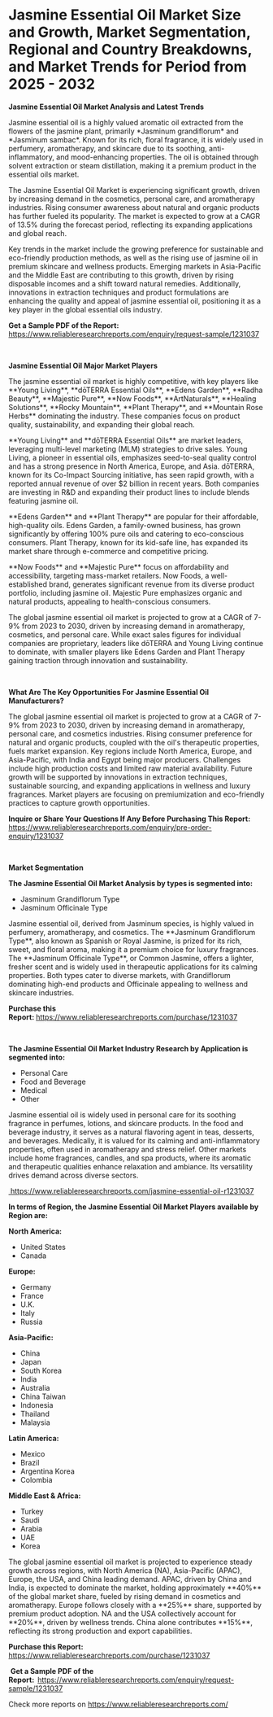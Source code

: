 <p><h1>Jasmine Essential Oil Market Size and Growth, Market Segmentation, Regional and Country Breakdowns, and Market Trends for Period from 2025 -  2032</h1></p><p><strong>Jasmine Essential Oil Market Analysis and Latest Trends</strong></p>
<p><p>Jasmine essential oil is a highly valued aromatic oil extracted from the flowers of the jasmine plant, primarily *Jasminum grandiflorum* and *Jasminum sambac*. Known for its rich, floral fragrance, it is widely used in perfumery, aromatherapy, and skincare due to its soothing, anti-inflammatory, and mood-enhancing properties. The oil is obtained through solvent extraction or steam distillation, making it a premium product in the essential oils market.</p><p>The Jasmine Essential Oil Market is experiencing significant growth, driven by increasing demand in the cosmetics, personal care, and aromatherapy industries. Rising consumer awareness about natural and organic products has further fueled its popularity. The market is expected to grow at a CAGR of 13.5% during the forecast period, reflecting its expanding applications and global reach.</p><p>Key trends in the market include the growing preference for sustainable and eco-friendly production methods, as well as the rising use of jasmine oil in premium skincare and wellness products. Emerging markets in Asia-Pacific and the Middle East are contributing to this growth, driven by rising disposable incomes and a shift toward natural remedies. Additionally, innovations in extraction techniques and product formulations are enhancing the quality and appeal of jasmine essential oil, positioning it as a key player in the global essential oils industry.</p></p>
<p><strong>Get a Sample PDF of the Report:&nbsp;</strong> <a href="https://www.reliableresearchreports.com/enquiry/request-sample/1231037?utm_campaign=2179&utm_medium=2&utm_source=Github&utm_content=ia&utm_term=26012025&utm_id=jasmine-essential-oil">https://www.reliableresearchreports.com/enquiry/request-sample/1231037</a></p>
<p>&nbsp;</p>
<p><strong>Jasmine Essential Oil Major Market Players</strong></p>
<p><p>The jasmine essential oil market is highly competitive, with key players like **Young Living**, **dōTERRA Essential Oils**, **Edens Garden**, **Radha Beauty**, **Majestic Pure**, **Now Foods**, **ArtNaturals**, **Healing Solutions**, **Rocky Mountain**, **Plant Therapy**, and **Mountain Rose Herbs** dominating the industry. These companies focus on product quality, sustainability, and expanding their global reach.</p><p>**Young Living** and **dōTERRA Essential Oils** are market leaders, leveraging multi-level marketing (MLM) strategies to drive sales. Young Living, a pioneer in essential oils, emphasizes seed-to-seal quality control and has a strong presence in North America, Europe, and Asia. dōTERRA, known for its Co-Impact Sourcing initiative, has seen rapid growth, with a reported annual revenue of over $2 billion in recent years. Both companies are investing in R&D and expanding their product lines to include blends featuring jasmine oil.</p><p>**Edens Garden** and **Plant Therapy** are popular for their affordable, high-quality oils. Edens Garden, a family-owned business, has grown significantly by offering 100% pure oils and catering to eco-conscious consumers. Plant Therapy, known for its kid-safe line, has expanded its market share through e-commerce and competitive pricing.</p><p>**Now Foods** and **Majestic Pure** focus on affordability and accessibility, targeting mass-market retailers. Now Foods, a well-established brand, generates significant revenue from its diverse product portfolio, including jasmine oil. Majestic Pure emphasizes organic and natural products, appealing to health-conscious consumers.</p><p>The global jasmine essential oil market is projected to grow at a CAGR of 7-9% from 2023 to 2030, driven by increasing demand in aromatherapy, cosmetics, and personal care. While exact sales figures for individual companies are proprietary, leaders like dōTERRA and Young Living continue to dominate, with smaller players like Edens Garden and Plant Therapy gaining traction through innovation and sustainability.</p></p>
<p>&nbsp;</p>
<p><strong>What Are The Key Opportunities For Jasmine Essential Oil Manufacturers?</strong></p>
<p><p>The global jasmine essential oil market is projected to grow at a CAGR of 7-9% from 2023 to 2030, driven by increasing demand in aromatherapy, personal care, and cosmetics industries. Rising consumer preference for natural and organic products, coupled with the oil's therapeutic properties, fuels market expansion. Key regions include North America, Europe, and Asia-Pacific, with India and Egypt being major producers. Challenges include high production costs and limited raw material availability. Future growth will be supported by innovations in extraction techniques, sustainable sourcing, and expanding applications in wellness and luxury fragrances. Market players are focusing on premiumization and eco-friendly practices to capture growth opportunities.</p></p>
<p><strong>Inquire or Share Your Questions If Any Before Purchasing This Report:</strong> <a href="https://www.reliableresearchreports.com/enquiry/pre-order-enquiry/1231037?utm_campaign=2179&utm_medium=2&utm_source=Github&utm_content=ia&utm_term=26012025&utm_id=jasmine-essential-oil">https://www.reliableresearchreports.com/enquiry/pre-order-enquiry/1231037</a></p>
<p>&nbsp;</p>
<p><strong>Market Segmentation</strong></p>
<p><strong>The Jasmine Essential Oil Market Analysis by types is segmented into:</strong></p>
<p><ul><li>Jasminum Grandiflorum Type</li><li>Jasminum Officinale Type</li></ul></p>
<p><p>Jasmine essential oil, derived from Jasminum species, is highly valued in perfumery, aromatherapy, and cosmetics. The **Jasminum Grandiflorum Type**, also known as Spanish or Royal Jasmine, is prized for its rich, sweet, and floral aroma, making it a premium choice for luxury fragrances. The **Jasminum Officinale Type**, or Common Jasmine, offers a lighter, fresher scent and is widely used in therapeutic applications for its calming properties. Both types cater to diverse markets, with Grandiflorum dominating high-end products and Officinale appealing to wellness and skincare industries.</p></p>
<p><strong>Purchase this Report:&nbsp;</strong><a href="https://www.reliableresearchreports.com/purchase/1231037?utm_campaign=2179&utm_medium=2&utm_source=Github&utm_content=ia&utm_term=26012025&utm_id=jasmine-essential-oil">https://www.reliableresearchreports.com/purchase/1231037</a></p>
<p>&nbsp;</p>
<p><strong>The Jasmine Essential Oil Market Industry Research by Application is segmented into:</strong></p>
<p><ul><li>Personal Care</li><li>Food and Beverage</li><li>Medical</li><li>Other</li></ul></p>
<p><p>Jasmine essential oil is widely used in personal care for its soothing fragrance in perfumes, lotions, and skincare products. In the food and beverage industry, it serves as a natural flavoring agent in teas, desserts, and beverages. Medically, it is valued for its calming and anti-inflammatory properties, often used in aromatherapy and stress relief. Other markets include home fragrances, candles, and spa products, where its aromatic and therapeutic qualities enhance relaxation and ambiance. Its versatility drives demand across diverse sectors.</p></p>
<p><a href="https://www.reliableresearchreports.com/jasmine-essential-oil-r1231037?utm_campaign=2179&utm_medium=2&utm_source=Github&utm_content=ia&utm_term=26012025&utm_id=jasmine-essential-oil">&nbsp;https://www.reliableresearchreports.com/jasmine-essential-oil-r1231037</a></p>
<p><strong>In terms of Region, the Jasmine Essential Oil Market Players available by Region are:</strong></p>
<p>
    <p> <strong> North America: </strong>
        <ul>
            <li>United States</li>
            <li>Canada</li>
        </ul>
        </p> 
    <p> <strong> Europe: </strong>
        <ul>
            <li>Germany</li>
            <li>France</li>
            <li>U.K.</li>
            <li>Italy</li>
            <li>Russia</li>
        </ul>
        </p> 
    <p> <strong> Asia-Pacific: </strong>
        <ul>
            <li>China</li>
            <li>Japan</li>
            <li>South Korea</li>
            <li>India</li>
            <li>Australia</li>
            <li>China Taiwan</li>
            <li>Indonesia</li>
            <li>Thailand</li>
            <li>Malaysia</li>
        </ul>
        </p> 
    <p> <strong> Latin America: </strong>
        <ul>
            <li>Mexico</li>
            <li>Brazil</li>
            <li>Argentina Korea</li>
            <li>Colombia</li>
        </ul>
        </p> 
    <p> <strong> Middle East & Africa: </strong>
        <ul>
            <li>Turkey</li>
            <li>Saudi</li>
            <li>Arabia</li>
            <li>UAE</li>
            <li>Korea</li>
        </ul>
    </p>
    </p>
<p><p>The global jasmine essential oil market is projected to experience steady growth across regions, with North America (NA), Asia-Pacific (APAC), Europe, the USA, and China leading demand. APAC, driven by China and India, is expected to dominate the market, holding approximately **40%** of the global market share, fueled by rising demand in cosmetics and aromatherapy. Europe follows closely with a **25%** share, supported by premium product adoption. NA and the USA collectively account for **20%**, driven by wellness trends. China alone contributes **15%**, reflecting its strong production and export capabilities.</p></p>
<p><strong>Purchase this Report: </strong><a href="https://www.reliableresearchreports.com/purchase/1231037?utm_campaign=2179&utm_medium=2&utm_source=Github&utm_content=ia&utm_term=26012025&utm_id=jasmine-essential-oil">https://www.reliableresearchreports.com/purchase/1231037</a></p>
<p>&nbsp;<strong>Get a Sample PDF of the Report:&nbsp;&nbsp;</strong><a href="https://www.reliableresearchreports.com/enquiry/request-sample/1231037?utm_campaign=2179&utm_medium=2&utm_source=Github&utm_content=ia&utm_term=26012025&utm_id=jasmine-essential-oil">https://www.reliableresearchreports.com/enquiry/request-sample/1231037</a></p>
<p><strong></strong></p>
<p>Check more reports on <a href="https://www.reliableresearchreports.com/?utm_campaign=2179&utm_medium=2&utm_source=Github&utm_content=ia&utm_term=26012025&utm_id=jasmine-essential-oil">https://www.reliableresearchreports.com/</a></p>